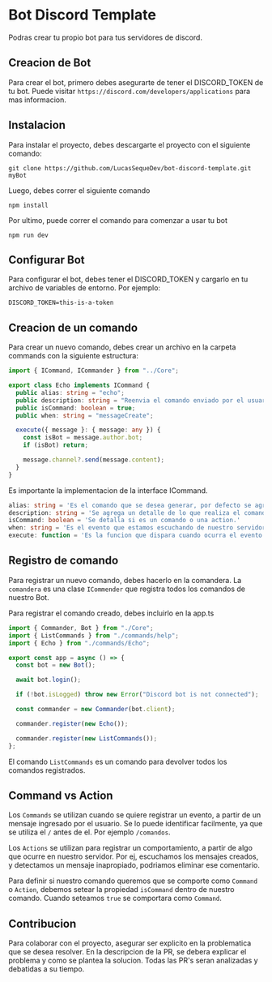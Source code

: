 # Bot Discord Template

Podras crear tu propio bot para tus servidores de discord.

## Creacion de Bot

Para crear el bot, primero debes asegurarte de tener el DISCORD_TOKEN de tu bot. Puede visitar `https://discord.com/developers/applications` para mas informacion.

## Instalacion

Para instalar el proyecto, debes descargarte el proyecto con el siguiente comando:

`git clone https://github.com/LucasSequeDev/bot-discord-template.git myBot`

Luego, debes correr el siguiente comando

`npm install`

Por ultimo, puede correr el comando para comenzar a usar tu bot

`npm run dev`

## Configurar Bot

Para configurar el bot, debes tener el DISCORD_TOKEN y cargarlo en tu archivo de variables de entorno. Por ejemplo:

```
DISCORD_TOKEN=this-is-a-token
```

## Creacion de un comando

Para crear un nuevo comando, debes crear un archivo en la carpeta commands con la siguiente estructura:

```ts
import { ICommand, ICommander } from "../Core";

export class Echo implements ICommand {
  public alias: string = "echo";
  public description: string = "Reenvia el comando enviado por el usuario";
  public isCommand: boolean = true;
  public when: string = "messageCreate";

  execute({ message }: { message: any }) {
    const isBot = message.author.bot;
    if (isBot) return;

    message.channel?.send(message.content);
  }
}
```

Es importante la implementacion de la interface ICommand.

```ts
alias: string = 'Es el comando que se desea generar, por defecto se agrega un / para que funcione el comando. Ej /echo'
description: string = 'Se agrega un detalle de lo que realiza el comando.'
isCommand: boolean = 'Se detalla si es un comando o una action.'
when: string = 'Es el evento que estamos escuchando de nuestro servidor.'
execute: function = 'Es la funcion que dispara cuando ocurra el evento. Este puede recibir el mensaje y la comandera.'
```

## Registro de comando

Para registrar un nuevo comando, debes hacerlo en la comandera. La `comandera` es una clase `ICommender` que registra todos los comandos de nuestro Bot.

Para registrar el comando creado, debes incluirlo en la app.ts

```ts
import { Commander, Bot } from "./Core";
import { ListCommands } from "./commands/help";
import { Echo } from "./commands/Echo";

export const app = async () => {
  const bot = new Bot();

  await bot.login();

  if (!bot.isLogged) throw new Error("Discord bot is not connected");

  const commander = new Commander(bot.client);

  commander.register(new Echo());

  commander.register(new ListCommands());
};
```

El comando `ListCommands` es un comando para devolver todos los comandos registrados.

## Command vs Action

Los `Commands` se utilizan cuando se quiere registrar un evento, a partir de un mensaje ingresado por el usuario. Se lo puede identificar facilmente, ya que se utiliza el `/` antes de el. Por ejemplo `/comandos`.

Los `Actions` se utilizan para registrar un comportamiento, a partir de algo que ocurre en nuestro servidor. Por ej, escuchamos los mensajes creados, y detectamos un mensaje inapropiado, podriamos eliminar ese comentario.

Para definir si nuestro comando queremos que se comporte como `Command` o `Action`, debemos setear la propiedad `isCommand` dentro de nuestro comando. Cuando seteamos `true` se comportara como `Command`.

## Contribucion

Para colaborar con el proyecto, asegurar ser explicito en la problematica que se desea resolver. En la descripcion de la PR, se debera explicar el problema y como se plantea la solucion. Todas las PR's seran analizadas y debatidas a su tiempo.

